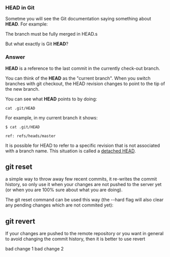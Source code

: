 ### HEAD in Git

Sometme you will see the Git documentation saying something about **HEAD**. For example:

The branch must be fully merged in HEAD.s

But what exactly is Git **HEAD**?

### Answer

**HEAD** is a reference to the last commit in the currently check-out branch.

You can think of the **HEAD** as the "current branch". When you switch branches with git checkout, the HEAD revision changes to point to the tip of the new branch.

You can see what **HEAD** points to by doing:

`cat .git/HEAD`

For example, in my current branch it shows:

`$ cat .git/HEAD`

`ref: refs/heads/master`

It is possible for HEAD to refer to a specific revision that is not associated with a branch name. This situation is called a [detached HEAD](https://git-scm.com/docs/git-checkout#_detached_head "detached HEAD").


## git reset
a simple way to throw away few recent commits, it re-writes the commit history, so only use it when your changes are not pushed to the server yet (or when you are 100% sure about what you are doing).

The git reset command can be used this way (the --hard flag will also clear any pending changes which are not commited yet):

## git revert
If your changes are pushed to the remote repository or you want in general to avoid changing the commit history, then it is better to use revert

bad change 1
bad change 2